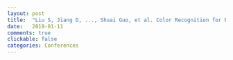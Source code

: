 ```yaml
---
layout: post
title:  "Liu S, Jiang D, ..., Shuai Guo, et al. Color Recognition for Rubik's Cube Robot[J]. arXiv preprint arXiv:1901.03470, 2019. "
date:   2019-01-11
comments: true
clickable: false
categories: Conferences
---
```

